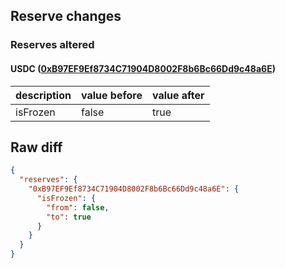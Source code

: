 ## Reserve changes

### Reserves altered

#### USDC ([0xB97EF9Ef8734C71904D8002F8b6Bc66Dd9c48a6E](https://snowtrace.io/address/0xB97EF9Ef8734C71904D8002F8b6Bc66Dd9c48a6E))

| description | value before | value after |
| --- | --- | --- |
| isFrozen | false | true |


## Raw diff

```json
{
  "reserves": {
    "0xB97EF9Ef8734C71904D8002F8b6Bc66Dd9c48a6E": {
      "isFrozen": {
        "from": false,
        "to": true
      }
    }
  }
}
```